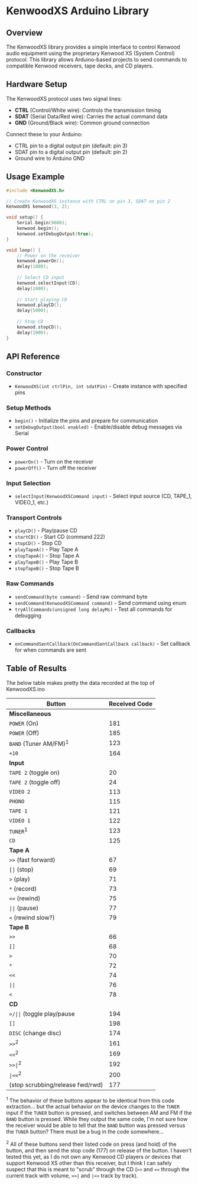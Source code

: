 # KenwoodXS Arduino Library

## Overview

The KenwoodXS library provides a simple interface to control Kenwood audio equipment using the proprietary Kenwood XS (System Control) protocol. This library allows Arduino-based projects to send commands to compatible Kenwood receivers, tape decks, and CD players.

## Hardware Setup

The KenwoodXS protocol uses two signal lines:
- **CTRL** (Control/White wire): Controls the transmission timing
- **SDAT** (Serial Data/Red wire): Carries the actual command data
- **GND** (Ground/Black wire): Common ground connection

Connect these to your Arduino:
- CTRL pin to a digital output pin (default: pin 3)
- SDAT pin to a digital output pin (default: pin 2)  
- Ground wire to Arduino GND

## Usage Example

```cpp
#include <KenwoodXS.h>

// Create KenwoodXS instance with CTRL on pin 3, SDAT on pin 2
KenwoodXS kenwood(3, 2);

void setup() {
    Serial.begin(9600);
    kenwood.begin();
    kenwood.setDebugOutput(true);
}

void loop() {
    // Power on the receiver
    kenwood.powerOn();
    delay(1000);
    
    // Select CD input
    kenwood.selectInput(CD);
    delay(1000);
    
    // Start playing CD
    kenwood.playCD();
    delay(5000);
    
    // Stop CD
    kenwood.stopCD();
    delay(1000);
}
```

## API Reference

### Constructor
- `KenwoodXS(int ctrlPin, int sdatPin)` - Create instance with specified pins

### Setup Methods
- `begin()` - Initialize the pins and prepare for communication
- `setDebugOutput(bool enabled)` - Enable/disable debug messages via Serial

### Power Control
- `powerOn()` - Turn on the receiver
- `powerOff()` - Turn off the receiver

### Input Selection
- `selectInput(KenwoodXSCommand input)` - Select input source (CD, TAPE_1, VIDEO_1, etc.)

### Transport Controls
- `playCD()` - Play/pause CD
- `startCD()` - Start CD (command 222)
- `stopCD()` - Stop CD
- `playTapeA()` - Play Tape A
- `stopTapeA()` - Stop Tape A
- `playTapeB()` - Play Tape B  
- `stopTapeB()` - Stop Tape B

### Raw Commands
- `sendCommand(byte command)` - Send raw command byte
- `sendCommand(KenwoodXSCommand command)` - Send command using enum
- `tryAllCommands(unsigned long delayMs)` - Test all commands for debugging

### Callbacks
- `onCommandSentCallback(OnCommandSentCallback callback)` - Set callback for when commands are sent

## Table of Results

The below table makes pretty the data recorded at the top of KenwoodXS.ino

| Button | Received Code |
| --- | --- |
| **Miscellaneous** |
| `POWER` (On) | 181 |
| `POWER` (Off) | 185 |
| `BAND` (Tuner AM/FM)<sup>1</sup> | 123 |
| `+10` | 164 |
| **Input** |
| `TAPE 2` (toggle on) | 20 |
| `TAPE 2` (toggle off) | 24 |
| `VIDEO 2` | 113 |
| `PHONO` | 115 |
| `TAPE 1` | 121 |
| `VIDEO 1` | 122 |
| `TUNER`<sup>1</sup> | 123 |
| `CD` | 125 |
| **Tape A** |
| `>>` (fast forward) | 67 |
| `[]` (stop) | 69 |
| `>` (play) | 71 |
| `*` (record) | 73 |
| `<<` (rewind) | 75 |
| `\|\|` (pause) | 77 |
| `<` (rewind slow?) | 79 |
| **Tape B** |
| `>>` | 66 |
| `[]` | 68 |
| `>` | 70 |
| `*` | 72 |
| `<<` | 74 |
| `\|\|` | 76 |
| `<` | 78 |
| **CD** | 
| `>/\|\|` (toggle play/pause | 194 |
| `[]` | 198 |
| `DISC` (change disc) | 174 |
| `>>`<sup>2</sup> | 161 |
| `<<`<sup>2</sup> | 169 |
| `>>\|`<sup>2</sup> | 192 |
| `\|<<`<sup>2</sup> | 200 |
| (stop scrubbing/release fwd/rwd) | 177 |

<sup>1</sup> The behavior of these buttons appear to be identical from this code extraction... but the actual behavior on the device changes to the `TUNER` input if the `TUNER` button is pressed, and switches between AM and FM if the `BAND` button is pressed. While they output the same code, I'm not sure how the receiver would be able to tell that the `BAND` button was pressed versus the `TUNER` button? There must be a bug in the code somewhere...

<sup>2</sup> All of these buttons send their listed code on press (and hold) of the button, and then send the stop code (177) on release of the button. I haven't tested this yet, as I do not own any Kenwood CD players or devices that support Kenwood XS other than this receiver, but I think I can safely suspect that this is meant to "scrub" through the CD (`>>` and `<<` through the current track with volume, `>>|` and `|<<` track by track).


